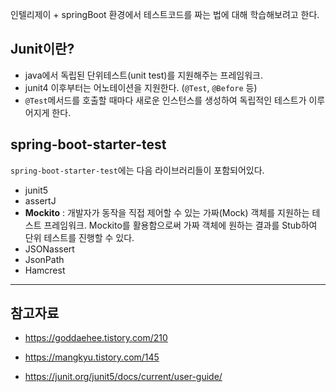 인텔리제이 + springBoot 환경에서 테스트코드를 짜는 법에 대해 학습해보려고 한다.



## Junit이란?

- java에서 독립된 단위테스트(unit test)를 지원해주는 프레임워크.
- junit4 이후부터는 어노테이션을 지원한다. (`@Test`, `@Before` 등)
- `@Test`메서드를 호출할 때마다 새로운 인스턴스를 생성하여 독립적인 테스트가 이루어지게 한다.



## spring-boot-starter-test

`spring-boot-starter-test`에는 다음 라이브러리들이 포함되어있다.

- junit5
- assertJ
- **Mockito** : 개발자가 동작을 직접 제어할 수 있는 가짜(Mock) 객체를 지원하는 테스트 프레임워크. Mockito를 활용함으로써 가짜 객체에 원하는 결과를 Stub하여 단위 테스트를 진행할 수 있다.
- JSONassert
- JsonPath
- Hamcrest











----

## 참고자료 

- https://goddaehee.tistory.com/210
- https://mangkyu.tistory.com/145

- https://junit.org/junit5/docs/current/user-guide/